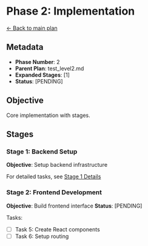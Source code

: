 # Phase 2: Implementation

[← Back to main plan](../test_level2.md)

## Metadata
- **Phase Number**: 2
- **Parent Plan**: test_level2.md
- **Expanded Stages**: [1]
- **Status**: [PENDING]

## Objective
Core implementation with stages.

## Stages

### Stage 1: Backend Setup
**Objective**: Setup backend infrastructure

For detailed tasks, see [Stage 1 Details](stage_1_backend.md)

### Stage 2: Frontend Development
**Objective**: Build frontend interface
**Status**: [PENDING]

Tasks:
- [ ] Task 5: Create React components
- [ ] Task 6: Setup routing
